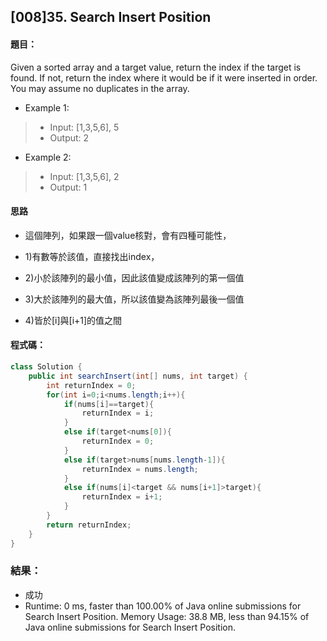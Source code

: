 ## [008]35. Search Insert Position

#### 題目：
Given a sorted array and a target value, return the index if the target is found. If not, return the index where it would be if it were inserted in order.
You may assume no duplicates in the array.

- Example 1:

> - Input: [1,3,5,6], 5
> - Output: 2

- Example 2:

> - Input: [1,3,5,6], 2
> - Output: 1

#### 思路

- 這個陣列，如果跟一個value核對，會有四種可能性，

- 1)有數等於該值，直接找出index，
- 2)小於該陣列的最小值，因此該值變成該陣列的第一個值
- 3)大於該陣列的最大值，所以該值變為該陣列最後一個值
- 4)皆於[i]與[i+1]的值之間

#### 程式碼：

```java
class Solution {
    public int searchInsert(int[] nums, int target) {
        int returnIndex = 0;
        for(int i=0;i<nums.length;i++){
            if(nums[i]==target){
                returnIndex = i;
            }
            else if(target<nums[0]){
                returnIndex = 0;
            }
            else if(target>nums[nums.length-1]){
                returnIndex = nums.length;
            }
            else if(nums[i]<target && nums[i+1]>target){
                returnIndex = i+1;
            }   
        }
        return returnIndex;
    }
}
```

### 結果：
- 成功
- Runtime: 0 ms, faster than 100.00% of Java online submissions for Search Insert Position.
Memory Usage: 38.8 MB, less than 94.15% of Java online submissions for Search Insert Position.

